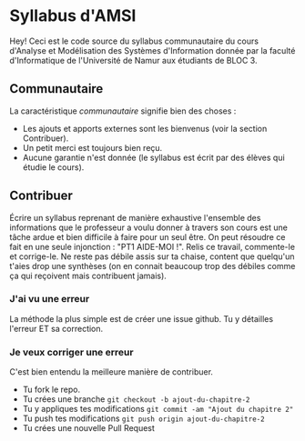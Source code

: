 # Syllabus d'AMSI

Hey! Ceci est le code source du syllabus communautaire du cours d'Analyse et Modélisation des Systèmes d'Information donnée par la faculté d'Informatique de l'Université de Namur aux étudiants de BLOC 3.

## Communautaire

La caractéristique *communautaire* signifie bien des choses :

* Les ajouts et apports externes sont les bienvenus (voir la section Contribuer).
* Un petit merci est toujours bien reçu.
* Aucune garantie n'est donnée (le syllabus est écrit par des élèves qui étudie le cours).

## Contribuer

Écrire un syllabus reprenant de manière exhaustive l'ensemble des informations que le professeur a voulu donner à travers son cours est une tâche ardue et bien difficile à faire pour un seul être. On peut résoudre ce fait en une seule injonction : "PT1 AIDE-MOI !". Relis ce travail, commente-le et corrige-le. Ne reste pas débile assis sur ta chaise, content que quelqu'un t'aies drop une synthèses (on en connait beaucoup trop des débiles comme ça qui reçoivent mais contribuent jamais).

### J'ai vu une erreur

La méthode la plus simple est de créer une issue github. Tu y détailles l'erreur ET sa correction.

### Je veux corriger une erreur

C'est bien entendu la meilleure manière de contribuer.
* Tu fork le repo.
* Tu crées une branche `git checkout -b ajout-du-chapitre-2`
* Tu y appliques tes modifications `git commit -am "Ajout du chapitre 2"`
* Tu push tes modifications `git push origin ajout-du-chapitre-2`
* Tu crées une nouvelle Pull Request
